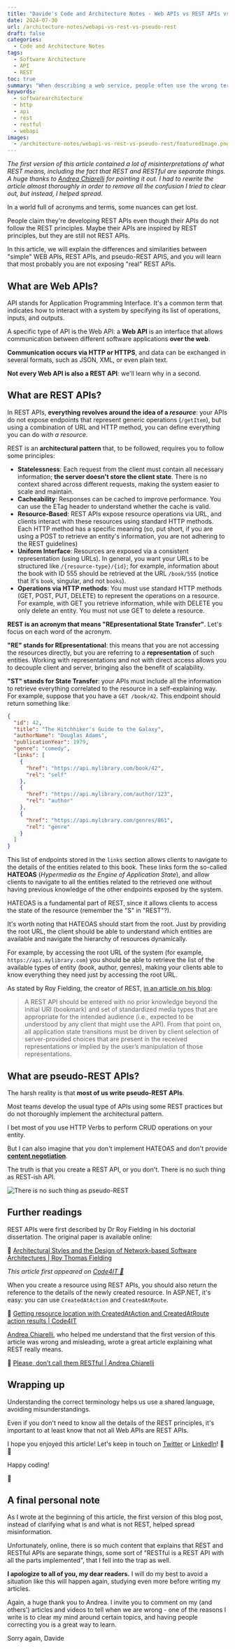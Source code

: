 ```yaml
---
title: "Davide's Code and Architecture Notes - Web APIs vs REST APIs vs pseudo-REST APIs"
date: 2024-07-30
url: /architecture-notes/webapi-vs-rest-vs-pseudo-rest
draft: false
categories:
  - Code and Architecture Notes
tags:
  - Software Architecture
  - API
  - REST
toc: true
summary: "When describing a web service, people often use the wrong terms. Are you really creating a REST API, or is it some sort of pseudo-REST? "
keywords:
  - softwarearchitecture
  - http
  - api
  - rest
  - restful
  - webapi
images:
  - /architecture-notes/webapi-vs-rest-vs-pseudo-rest/featuredImage.png
---
```


_The first version of this article contained a lot of misinterpretations of what REST means, including the fact that REST and RESTful are separate things. A huge thanks to [Andrea Chiarelli](https://www.linkedin.com/in/andreachiarelli/) for pointing it out. I had to rewrite the article almost thoroughly in order to remove all the confusion I tried to clear out, but instead, I helped spread._

In a world full of acronyms and terms, some nuances can get lost.

People claim they're developing REST APIs even though their APIs do not follow the REST principles. Maybe their APIs are inspired by REST principles, but they are still not REST APIs.

In this article, we will explain the differences and similarities between "simple" WEB APIs, REST APIs, and pseudo-REST APIS, and you will learn that most probably you are not exposing "real" REST APIs.

## What are Web APIs?

API stands for Application Programming Interface. It's a common term that indicates how to interact with a system by specifying its list of operations, inputs, and outputs.

A specific type of API is the Web API: a **Web API** is an interface that allows communication between different software applications **over the web**.

**Communication occurs via HTTP or HTTPS**, and data can be exchanged in several formats, such as JSON, XML, or even plain text.

**Not every Web API is also a REST API**: we'll learn why in a second.

## What are REST APIs?

In REST APIs, **everything revolves around the idea of a _resource_**: your APIs do not expose endpoints that represent generic operations (`/getItem`), but using a combination of URL and HTTP method, you can define everything you can do _with a resource_.

REST is an **architectural pattern** that, to be followed, requires you to follow some principles:

- **Statelessness**: Each request from the client must contain all necessary information; **the server doesn't store the client state**. There is no context shared across different requests, making the system easier to scale and maintain.
- **Cacheability**: Responses can be cached to improve performance. You can use the ETag header to understand whether the cache is valid.
- **Resource-Based**: REST APIs expose resource operations via URL, and clients interact with these resources using standard HTTP methods. Each HTTP method has a specific meaning (so, put short, if you are using a POST to retrieve an entity's information, you are not adhering to the REST guidelines)
- **Uniform Interface**: Resources are exposed via a consistent representation (using URLs). In general, you want your URLs to be structured like `/{resource-type}/{id}`; for example, information about the book with ID 555 should be retrieved at the URL `/book/555` (notice that it's `book`, singular, and not `books`).
- **Operations via HTTP methods**: You must use standard HTTP methods (GET, POST, PUT, DELETE) to represent the operations on a resource. For example, with GET you retrieve information, while with DELETE you only delete an entity. You must not use GET to delete a resource.

**REST is an acronym that means "REpresentational State Transfer"**. Let's focus on each word of the acronym.

**"RE" stands for REpresentational**: this means that you are not accessing the resources directly, but you are referring to a **representation** of such entities. Working with representations and not with direct access allows you to decouple client and server, bringing also the benefit of scalability.

**"ST" stands for State Transfer**: your APIs must include all the information to retrieve everything correlated to the resource in a self-explaining way. For example, suppose that you have a `GET /book/42`. This endpoint should return something like:

```json
{
  "id": 42,
  "title": "The Hitchhiker's Guide to the Galaxy",
  "authorName": "Douglas Adams",
  "publicationYear": 1979,
  "genre": "comedy",
  "links": [
    {
      "href": "https://api.mylibrary.com/book/42",
      "rel": "self"
    },
    {
      "href": "https://api.mylibrary.com/author/123",
      "rel": "author"
    },
    {
      "href": "https://api.mylibrary.com/genres/861",
      "rel": "genre"
    }
  ]
}
```

This list of endpoints stored in the `links` section allows clients to navigate to the details of the entities related to this book. These links form the so-called **HATEOAS** (_Hypermedia as the Engine of Application State_), and allow clients to navigate to all the entities related to the retrieved one without having previous knowledge of the other endpoints exposed by the system.

HATEOAS is a fundamental part of REST, since it allows clients to access the state of the resource (remember the "S" in "REST"?).

It's worth noting that HATEOAS should start from the root. Just by providing the root URL, the client should be able to understand which entities are available and navigate the hierarchy of resources dynamically.

For example, by accessing the root URL of the system (for example, `https://api.mylibrary.com`) you should be able to retrieve the list of the available types of entity (book, author, genres), making your clients able to know everything they need just by accessing the root URL.

As stated by Roy Fielding, the creator of REST, [in an article on his blog](https://roy.gbiv.com/untangled/2008/rest-apis-must-be-hypertext-driven):

> A REST API should be entered with no prior knowledge beyond the initial URI (bookmark) and set of standardized media types that are appropriate for the intended audience (i.e., expected to be understood by any client that might use the API). From that point on, all application state transitions must be driven by client selection of server-provided choices that are present in the received representations or implied by the user’s manipulation of those representations.

## What are pseudo-REST APIs?

The harsh reality is that **most of us write pseudo-REST APIs**.

Most teams develop the usual type of APIs using some REST practices but do not thoroughly implement the architectural pattern.

I bet most of you use HTTP Verbs to perform CRUD operations on your entity.

But I can also imagine that you don't implement HATEOAS and don't provide **[content negotiation](https://developer.mozilla.org/en-US/docs/Web/HTTP/Content_negotiation)**.

The truth is that you create a REST API, or you don't. There is no such thing as REST-ish API.

![There is no such thing as pseudo-REST](yoda.png)

## Further readings

REST APIs were first described by Dr Roy Fielding in his doctorial dissertation. The original paper is available online:

🔗 [Architectural Styles and the Design of Network-based Software Architectures | Roy Thomas Fielding](https://ics.uci.edu/~fielding/pubs/dissertation/fielding_dissertation.pdf)

_This article first appeared on [Code4IT 🐧](https://www.code4it.dev/)_

When you create a resource using REST APIs, you should also return the reference to the details of the newly created resource. In ASP.NET, it's easy: you can use `CreatedAtAction` and `CreatedAtRoute`.

🔗 [Getting resource location with CreatedAtAction and CreatedAtRoute action results | Code4IT](https://www.code4it.dev/blog/createdatroute-createdataction/)

[Andrea Chiarelli](https://www.linkedin.com/in/andreachiarelli/), who helped me understand that the first version of this article was wrong and misleading, wrote a great article explaining what REST really means.

🔗 [Please, don’t call them RESTful | Andrea Chiarelli](https://medium.com/@andrea.chiarelli/please-dont-call-them-restful-d2465527b5c)

## Wrapping up

Understanding the correct terminology helps us use a shared language, avoiding misunderstandings.

Even if you don't need to know all the details of the REST principles, it's important to at least know that not all Web APIs are REST APIs.

I hope you enjoyed this article! Let's keep in touch on [Twitter](https://twitter.com/BelloneDavide) or [LinkedIn](https://www.linkedin.com/in/BelloneDavide/)! 🤜🤛

Happy coding!

🐧

## A final personal note

As I wrote at the beginning of this article, the first version of this blog post, instead of clarifying what is and what is not REST, helped spread misinformation.

Unfortunately, online, there is so much content that explains that REST and RESTful APIs are separate things, some sort of "RESTful is a REST API with all the parts implemented", that I fell into the trap as well.

**I apologize to all of you, my dear readers.** I will do my best to avoid a situation like this will happen again, studying even more before writing my articles.

Again, a huge thank you to Andrea. I invite you to comment on my (and others') articles and videos to tell when we are wrong - one of the reasons I write is to clear my mind around certain topics, and having people correcting you is a great way to learn.

Sorry again,
Davide
